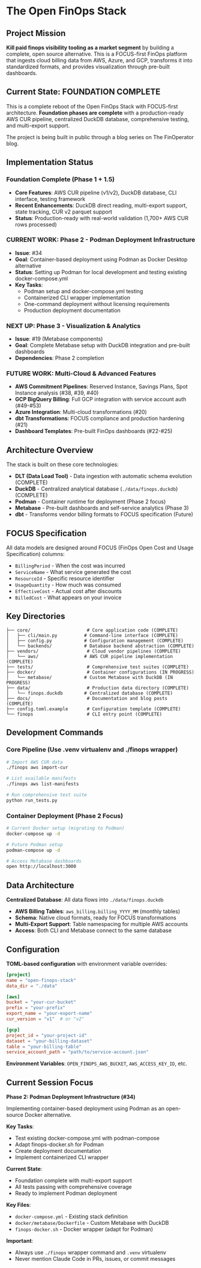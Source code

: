 
# The Open FinOps Stack

## Project Mission

**Kill paid finops visibility tooling as a market segment** by building a complete, open source alternative. This is a FOCUS-first FinOps platform that ingests cloud billing data from AWS, Azure, and GCP, transforms it into standardized formats, and provides visualization through pre-built dashboards.

## Current State: FOUNDATION COMPLETE

This is a complete reboot of the Open FinOps Stack with FOCUS-first architecture. **Foundation phases are complete** with a production-ready AWS CUR pipeline, centralized DuckDB database, comprehensive testing, and multi-export support.

The project is being built in public through a blog series on The FinOperator blog.

## Implementation Status

### Foundation Complete (Phase 1 + 1.5)
- **Core Features**: AWS CUR pipeline (v1/v2), DuckDB database, CLI interface, testing framework
- **Recent Enhancements**: DuckDB direct reading, multi-export support, state tracking, CUR v2 parquet support
- **Status**: Production-ready with real-world validation (1,700+ AWS CUR rows processed)

### CURRENT WORK: Phase 2 - Podman Deployment Infrastructure
- **Issue**: #34
- **Goal**: Container-based deployment using Podman as Docker Desktop alternative
- **Status**: Setting up Podman for local development and testing existing docker-compose.yml
- **Key Tasks**: 
  - Podman setup and docker-compose.yml testing
  - Containerized CLI wrapper implementation
  - One-command deployment without licensing requirements
  - Production deployment documentation

### NEXT UP: Phase 3 - Visualization & Analytics
- **Issue**: #19 (Metabase components)
- **Goal**: Complete Metabase setup with DuckDB integration and pre-built dashboards
- **Dependencies**: Phase 2 completion

### FUTURE WORK: Multi-Cloud & Advanced Features
- **AWS Commitment Pipelines**: Reserved Instance, Savings Plans, Spot Instance analysis (#38, #39, #40)
- **GCP BigQuery Billing**: Full GCP integration with service account auth (#49-#53)
- **Azure Integration**: Multi-cloud transformations (#20)
- **dbt Transformations**: FOCUS compliance and production hardening (#21)
- **Dashboard Templates**: Pre-built FinOps dashboards (#22-#25)

## Architecture Overview

The stack is built on these core technologies:
- **DLT (Data Load Tool)** - Data ingestion with automatic schema evolution (COMPLETE)
- **DuckDB** - Centralized analytical database (`./data/finops.duckdb`) (COMPLETE)
- **Podman** - Container runtime for deployment (Phase 2 focus)
- **Metabase** - Pre-built dashboards and self-service analytics (Phase 3)
- **dbt** - Transforms vendor billing formats to FOCUS specification (Future)

## FOCUS Specification

All data models are designed around FOCUS (FinOps Open Cost and Usage Specification) columns:
- `BillingPeriod` - When the cost was incurred
- `ServiceName` - What service generated the cost  
- `ResourceId` - Specific resource identifier
- `UsageQuantity` - How much was consumed
- `EffectiveCost` - Actual cost after discounts
- `BilledCost` - What appears on your invoice

## Key Directories

```
├── core/                     # Core application code (COMPLETE)
│   ├── cli/main.py          # Command-line interface (COMPLETE)
│   ├── config.py            # Configuration management (COMPLETE)
│   └── backends/            # Database backend abstraction (COMPLETE)
├── vendors/                  # Cloud vendor pipelines (COMPLETE)
│   └── aws/                 # AWS CUR pipeline implementation (COMPLETE)
├── tests/                    # Comprehensive test suites (COMPLETE)
├── docker/                   # Container configurations (IN PROGRESS)
│   └── metabase/            # Custom Metabase with DuckDB (IN PROGRESS)
├── data/                     # Production data directory (COMPLETE)
│   └── finops.duckdb        # Centralized database (COMPLETE)
├── docs/                     # Documentation and blog posts (COMPLETE)
├── config.toml.example       # Configuration template (COMPLETE)
└── finops                    # CLI entry point (COMPLETE)
```

## Development Commands

### Core Pipeline (Use .venv virtualenv and ./finops wrapper)
```bash
# Import AWS CUR data
./finops aws import-cur

# List available manifests  
./finops aws list-manifests

# Run comprehensive test suite
python run_tests.py
```

### Container Deployment (Phase 2 Focus)
```bash
# Current Docker setup (migrating to Podman)
docker-compose up -d

# Future Podman setup
podman-compose up -d

# Access Metabase dashboards
open http://localhost:3000
```

## Data Architecture

**Centralized Database**: All data flows into `./data/finops.duckdb`
- **AWS Billing Tables**: `aws_billing.billing_YYYY_MM` (monthly tables)
- **Schema**: Native cloud formats, ready for FOCUS transformations
- **Multi-Export Support**: Table namespacing for multiple AWS accounts
- **Access**: Both CLI and Metabase connect to the same database

## Configuration

**TOML-based configuration** with environment variable overrides:
```toml
[project]
name = "open-finops-stack"
data_dir = "./data"

[aws]
bucket = "your-cur-bucket"
prefix = "your-prefix"
export_name = "your-export-name"
cur_version = "v1"  # or "v2"

[gcp]
project_id = "your-project-id"
dataset = "your-billing-dataset"  
table = "your-billing-table"
service_account_path = "path/to/service-account.json"
```

**Environment Variables**: `OPEN_FINOPS_AWS_BUCKET`, `AWS_ACCESS_KEY_ID`, etc.

## Current Session Focus

**Phase 2: Podman Deployment Infrastructure (#34)**

Implementing container-based deployment using Podman as an open-source Docker alternative.

**Key Tasks**: 
- Test existing docker-compose.yml with podman-compose
- Adapt finops-docker.sh for Podman
- Create deployment documentation
- Implement containerized CLI wrapper

**Current State**: 
- Foundation complete with multi-export support
- All tests passing with comprehensive coverage
- Ready to implement Podman deployment

**Key Files**: 
- `docker-compose.yml` - Existing stack definition
- `docker/metabase/Dockerfile` - Custom Metabase with DuckDB
- `finops-docker.sh` - Docker wrapper (adapt for Podman)

**Important**: 
- Always use `./finops` wrapper command and `.venv` virtualenv
- Never mention Claude Code in PRs, issues, or commit messages